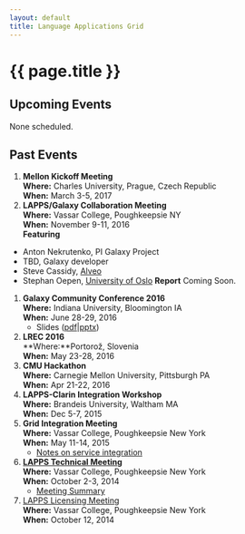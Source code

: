 ```yaml
---
layout: default
title: Language Applications Grid
---
```


<h1>{{ page.title }}</h1>

## Upcoming Events

None scheduled.

## Past Events
1. **Mellon Kickoff Meeting**<br/>
**Where:** Charles University, Prague, Czech Republic<br/>
**When:** March 3-5, 2017<br/>
1. **LAPPS/Galaxy Collaboration Meeting**<br/>
**Where:** Vassar College, Poughkeepsie NY<br/>
**When:** November 9-11, 2016<br/>
**Featuring**
 - Anton Nekrutenko, PI Galaxy Project
 - TBD, Galaxy developer
 - Steve Cassidy, [Alveo](http://alveo.edu.au)
 - Stephan Oepen, [University of Oslo](http://www.mn.uio.no/ifi/english/people/aca/oe/)
**Report** Coming Soon.
1. **Galaxy Community Conference 2016**<br/>
**Where:** Indiana University, Bloomington IA<br/>
**When:** June 28-29, 2016
	* Slides ([pdf](galaxy2016-final.pdf)\|[pptx](galaxy2016-final.pptx))
1. **LREC 2016**<br/>
**Where:**Portorož, Slovenia<br/>
**When:** May 23-28, 2016
1. **CMU Hackathon**<br/>
**Where:** Carnegie Mellon University, Pittsburgh PA<br/>
**When:** Apr 21-22, 2016
1. **LAPPS-Clarin Integration Workshop**<br/>
**Where:** Brandeis University, Waltham MA<br/>
**When:** Dec 5-7, 2015
1. **Grid Integration Meeting**<br/>
**Where:** Vassar College, Poughkeepsie New York<br/>
**When:** May 11-14, 2015
	* [Notes on service integration](grids/conversion.html)
1. <b><a href="TechMeeting2014-10-02.html">LAPPS Technical Meeting</a></b><br/>
**Where:** Vassar College, Poughkeepsie New York<br/>
**When:** October 2-3, 2014
	* [Meeting Summary](Summary2014-10-03.html)
1. [LAPPS Licensing Meeting](Licensing.html)<br/>
**Where:** Vassar College, Poughkeepsie New York<br/>
**When:** October 12, 2014
	
